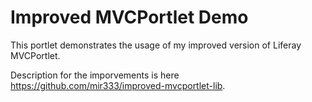 # Improved MVCPortlet Demo

This portlet demonstrates the usage of my improved version of Liferay MVCPortlet.

Description for the imporvements is here https://github.com/mir333/improved-mvcportlet-lib. 
